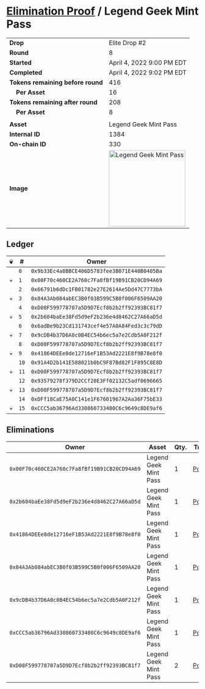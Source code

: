# [Elimination Proof](./readme.md) / Legend Geek Mint Pass

|||
|---|---|
| **Drop** | Elite Drop #2 |
| **Round** | 8 |
| **Started** | April 4, 2022 9:00 PM EDT |
| **Completed** | April 4, 2022 9:02 PM EDT |
| **Tokens remaining before round** | 416 |
| **&nbsp;&nbsp;&nbsp;&nbsp;Per Asset** | 16 |
| **Tokens remaining after round** | 208 |
| **&nbsp;&nbsp;&nbsp;&nbsp;Per Asset** | 8 |
| | |
| **Asset** | Legend Geek Mint Pass |
| **Internal ID** | 1384 |
| **On-chain ID** | 330 |
| **Image** | <img src="https://tcdn.blokpax.com/95e5eeed-5f13-483c-a372-7e1559ee1ac9/9e49f546dce7a7d7abbb8bdf7d1b6a4c668043c53ba6f37e15df51cc4ee52b26.png" height="200" alt="Legend Geek Mint Pass" /> |

## Ledger

| 💀 | # | Owner |
| --- | --- | --- |
|  | `0` | `0x9b33Ec4a8BBCE406D5783fee3B071E440B0405Ba` |
| 💀 | `1` | `0x00F70c460CE2A760c7Fa8fBf19B91CB20CD94A69` |
|  | `2` | `0x66791b6dDc1FB01782e27E2614Ae5Dd47C7773bA` |
| 💀 | `3` | `0x84A3Ab084abEC3B0f03B599C5B0f006F6509AA20` |
|  | `4` | `0xD08F599778707a5D9D7Ecf8b2b2ff92393BC81f7` |
| 💀 | `5` | `0x2b604baEe38Fd5d9eF2b236e4d8462C27A66aD5d` |
|  | `6` | `0x6adBe9b23Cd131743cef4e57A0A84Fed3c3c79dD` |
| 💀 | `7` | `0x9cDB4b37D6A0c0B4EC54b6ec5a7e2Cdb5A0F212f` |
|  | `8` | `0xD08F599778707a5D9D7Ecf8b2b2ff92393BC81f7` |
| 💀 | `9` | `0x41864DEEe8de12716eF1B53Ad2221E8f9B78e8f0` |
|  | `10` | `0x91A4D2b141E588021b0bC9F87Bd82F1F895C8E8D` |
| 💀 | `11` | `0xD08F599778707a5D9D7Ecf8b2b2ff92393BC81f7` |
|  | `12` | `0x93579278f379D2CCf20E3Ff02132C5adf0696665` |
| 💀 | `13` | `0xD08F599778707a5D9D7Ecf8b2b2ff92393BC81f7` |
|  | `14` | `0xDFf18CaE75A0C141e1F67601967A2Aa36F75bE33` |
| 💀 | `15` | `0xCCC5ab36796Ad330860733480C6c9649c8DE9af6` |


## Eliminations

| Owner | Asset | Qty. | Transaction |
| --- | --- | --- | --- |
| `0x00F70c460CE2A760c7Fa8fBf19B91CB20CD94A69` | Legend Geek Mint Pass | 1 | [Polygonscan](https://polygonscan.com/tx/0x2c2c09fd07ae3329eaf98b16b5141812dca63f1abee75e1f08147c43a3ccad78) |
| `0x2b604baEe38Fd5d9eF2b236e4d8462C27A66aD5d` | Legend Geek Mint Pass | 1 | [Polygonscan](https://polygonscan.com/tx/0xa8a5f6ae10dcb050f911d33b278394cd89a0f915e54680262ad55a90ca461d6a) |
| `0x41864DEEe8de12716eF1B53Ad2221E8f9B78e8f0` | Legend Geek Mint Pass | 1 | [Polygonscan](https://polygonscan.com/tx/0xafe0557b7d125faeaeb9b85e4110687ca3c93498e3790dcaae98ecbb7bf6c1f1) |
| `0x84A3Ab084abEC3B0f03B599C5B0f006F6509AA20` | Legend Geek Mint Pass | 1 | [Polygonscan](https://polygonscan.com/tx/0x84cf43e8d7fdf26079d04ba8abc0d10ba8db21ac36ccfaba0e478560dd6fdc18) |
| `0x9cDB4b37D6A0c0B4EC54b6ec5a7e2Cdb5A0F212f` | Legend Geek Mint Pass | 1 | [Polygonscan](https://polygonscan.com/tx/0xf82994aa85d0e0560070a5cdb8796bfd1e45d10843c3d96dc74b63822f356b91) |
| `0xCCC5ab36796Ad330860733480C6c9649c8DE9af6` | Legend Geek Mint Pass | 1 | [Polygonscan](https://polygonscan.com/tx/0x7c2cdf80933cd100d9615606a8bf999cf177b03e1f5fbbe23dc8172a1da7e4e0) |
| `0xD08F599778707a5D9D7Ecf8b2b2ff92393BC81f7` | Legend Geek Mint Pass | 2 | [Polygonscan](https://polygonscan.com/tx/0x64858fec37401a549ef4a5f9783484243f513cdc3949ac3efd59eceeb3baceed) |

